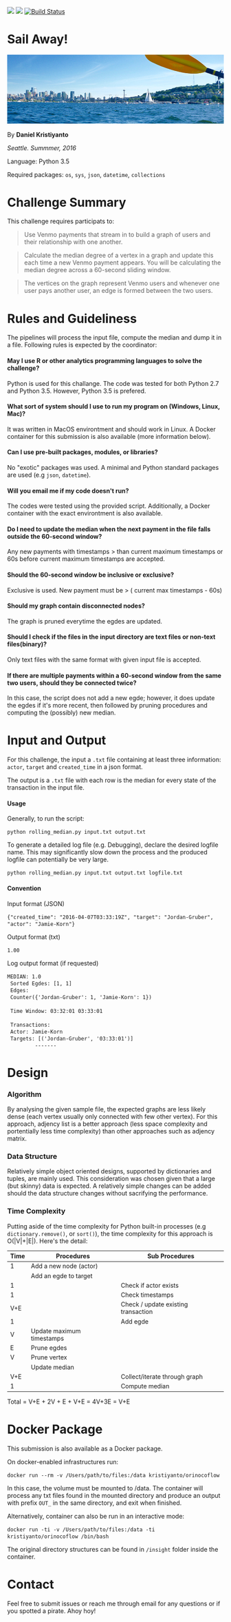 [![](https://images.microbadger.com/badges/image/kristiyanto/orinocoflow.svg)](https://microbadger.com/images/kristiyanto/orinocoflow "Get your own image badge on microbadger.com") [![](https://images.microbadger.com/badges/version/kristiyanto/orinocoflow.svg)](https://microbadger.com/images/kristiyanto/orinocoflow "Get your own version badge on microbadger.com") [![Build Status](https://travis-ci.org/kristiyanto/OrinocoFlow.svg?branch=master)](https://travis-ci.org/kristiyanto/OrinocoFlow)

# Sail Away!
![](images/P1090489.jpg)

By **Daniel Kristiyanto**

*Seattle. Summmer, 2016*


Language: Python 3.5

Required packages: `os`, `sys`, `json`, `datetime`, `collections`

# Challenge Summary

This challenge requires participats to:

> Use Venmo payments that stream in to build a graph of users and their relationship with one another.

> Calculate the median degree of a vertex in a graph and update this each time a new Venmo payment appears. You will be calculating the median degree across a 60-second sliding window.

> The vertices on the graph represent Venmo users and whenever one user pays another user, an edge is formed between the two users.


# Rules and Guideliness

The pipelines will process the input file, compute the median and dump it in a file. Following rules is expected by the coordinator:

#### May I use R or other analytics programming languages to solve the challenge?
Python is used for this challange. The code was tested for both Python 2.7 and Python 3.5. However, Python 3.5 is prefered.

#### What sort of system should I use to run my program on (Windows, Linux, Mac)?
It was written in MacOS environtment and should work in Linux. A Docker container for this submission is also available (more information below).

#### Can I use pre-built packages, modules, or libraries?
No "exotic" packages was used. A minimal and Python standard packages are used (e.g `json`, `datetime`).

#### Will you email me if my code doesn't run?
The codes were tested using the provided script. Additionally, a Docker container with the exact environtment is also available.

#### Do I need to update the median when the next payment in the file falls outside the 60-second window?
Any new payments with timestamps > than current maximum timestamps or 60s before current maximum timestamps are accepted. 

#### Should the 60-second window be inclusive or exclusive? 
Exclusive is used. New payment must be > ( current max timestamps - 60s)

#### Should my graph contain disconnected nodes?
The graph is pruned everytime the egdes are updated.

####  Should I check if the files in the input directory are text files or non-text files(binary)?
Only text files with the same format with given input file is accepted.

#### If there are multiple payments within a 60-second window from the same two users, should they be connected twice?
In this case, the script does not add a new egde; however, it does update the egdes if it's more recent, then followed by pruning procedures and computing the (possibly) new median.


# Input and Output

For this challenge, the input a `.txt` file containing at least three information: `actor`, `target` and `created_time` in a json format.

The output is a `.txt` file with each row is the median for every state of the transaction in the input file. 

#### Usage
Generally, to run the script:
```
python rolling_median.py input.txt output.txt 
```


To generate a detailed log file (e.g. Debugging), declare the desired logfile name. This may significantly slow down the process and the produced logfile can potentially be very large.

```
python rolling_median.py input.txt output.txt logfile.txt
```

#### Convention
Input format (JSON)
```
{"created_time": "2016-04-07T03:33:19Z", "target": "Jordan-Gruber", "actor": "Jamie-Korn"}
```
 Output format (txt)
```
1.00
```
Log output format (if requested)
```
MEDIAN: 1.0 
 Sorted Egdes: [1, 1] 
 Edges: 
 Counter({'Jordan-Gruber': 1, 'Jamie-Korn': 1})         

 Time Window: 03:32:01 03:33:01 

 Transactions: 
 Actor: Jamie-Korn 
 Targets: [('Jordan-Gruber', '03:33:01')] 
         ------- 
```

# Design

### Algorithm
By analysing the given sample file, the expected graphs are less likely dense (each vertex usually only connected with few other vertex). For this approach, adjency list is a better approach (less space complexity and portentially less time complexity) than other approaches such as adjency matrix.

### Data Structure
Relatively simple object oriented designs, supported by dictionaries and tuples, are mainly used. This consideration was chosen given that a large (but skinny) data is expected. A relatively simple changes can be added should the data structure changes without sacrifying the performance.

### Time Complexity

Putting aside of the time complexity for Python built-in processes (e.g `dictionary.remove()`, or `sort()`), the time complexity for this approach is O(|V|+|E|).
Here's the detail:

Time | Procedures | Sub Procedures
--- | --- | ---
1   | Add a new node (actor) | 
    | Add an egde to target | 
1   | | Check if actor exists  
1   | | Check timestamps
V+E | | Check / update existing transaction
1   | | Add egde 
V   | Update maximum timestamps |
E   | Prune egdes |
V   | Prune vertex |
    | Update median |
V+E | | Collect/iterate through graph 
1   | | Compute median 

Total = V+E + 2V + E + V+E = 4V+3E = V+E

# Docker Package

This submission is also available as a Docker package.

On docker-enabled infrastructures run:

```
docker run --rm -v /Users/path/to/files:/data kristiyanto/orinocoflow 
```

In this case, the volume must be mounted to /data. The container will process any txt files found in the mounted directory and produce an output with prefix `OUT_` in the same directory, and exit when finished. 

Alternatively, container can also be run in an interactive mode:
```
docker run -ti -v /Users/path/to/files:/data -ti kristiyanto/orinocoflow /bin/bash
```
The original directory structures can be found in `/insight` folder inside the container.

# Contact
Feel free to submit issues or reach me through email for any questions or if you spotted a pirate. Ahoy hoy! 
